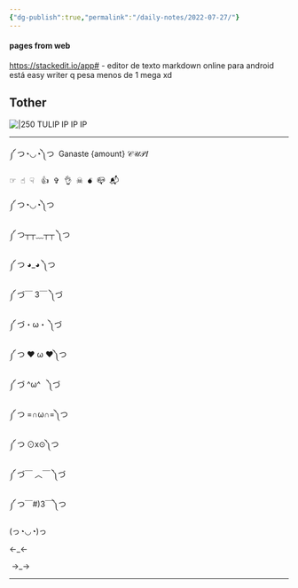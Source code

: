 ```yaml
---
{"dg-publish":true,"permalink":"/daily-notes/2022-07-27/"}
---
```




####  pages from web 
https://stackedit.io/app# - editor de texto markdown online
para android está easy writer q pesa menos de 1 mega xd
## Tother


![|250](https://i.imgur.com/t61WQB5.png)
TULIP
IP IP IP


---


༼ つ◔◡◔༽つ  Ganaste {amount} 𝒞𝒰𝒫𝐼

☞︎  ☝︎  ☟︎   👍︎  ✞︎  👌︎  ☠︎  💣︎  📪︎  📬︎

༼ つ◔◡◔༽つ 

༼ つ┬┬﹏┬┬ ༽つ 

༼ つ ◕_◕ ༽つ

༼ づ￣ 3￣ ༽づ 

༼ づ・ω・ ༽づ 

༼ つ ❤ ω ❤༽つ

༼ づ ^ω^   ༽づ 

༼ つ =∩ω∩=༽つ

༼ つ ⊙x⊙༽つ

༼ づ￣ ︿￣ ༽づ 

༼ つ￣#)3￣༽つ

(っ◔◡◔)っ

←_←

 →_→


---


